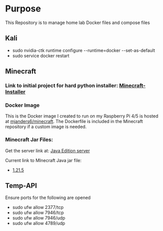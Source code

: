 # Purpose 
This Repository is to manage home lab Docker files and compose files

## Kali 
- sudo nvidia-ctk runtime configure --runtime=docker --set-as-default
- sudo service docker restart

## Minecraft
### Link to initial project for hard python installer: [Minecraft-Installer](https://github.com/mjanders6/Minecraft-Installer)

### Docker Image
This is the Docker image I created to run on my Raspberry Pi 4/5 is hosted at [mjanders6/minecraft](https://hub.docker.com/repository/docker/mjanders6/minecraft/general). The Dockerfile is included in the Minecraft repository if a custom image is needed. 

### Minecraft Jar Files: 
Get the server link at: [Java Edition server](https://www.minecraft.net/en-us/download/server)

Current link to MInecraft Java jar file:
- [1.21.5](https://piston-data.mojang.com/v1/objects/e6ec2f64e6080b9b5d9b471b291c33cc7f509733/server.jar)

## Temp-API
Ensure ports for the following are opened
- sudo ufw allow 2377/tcp
- sudo ufw allow 7946/tcp
- sudo ufw allow 7946/udp
- sudo ufw allow 4789/udp
